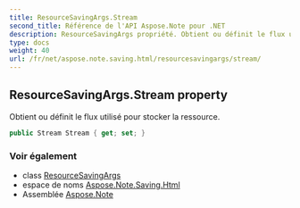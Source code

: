 ```yaml
---
title: ResourceSavingArgs.Stream
second_title: Référence de l'API Aspose.Note pour .NET
description: ResourceSavingArgs propriété. Obtient ou définit le flux utilisé pour stocker la ressource.
type: docs
weight: 40
url: /fr/net/aspose.note.saving.html/resourcesavingargs/stream/
---
```

## ResourceSavingArgs.Stream property

Obtient ou définit le flux utilisé pour stocker la ressource.

```csharp
public Stream Stream { get; set; }
```

### Voir également

* class [ResourceSavingArgs](../)
* espace de noms [Aspose.Note.Saving.Html](../../resourcesavingargs/)
* Assemblée [Aspose.Note](../../../)


